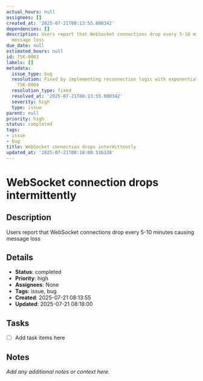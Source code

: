 ```yaml
---
actual_hours: null
assignees: []
created_at: '2025-07-21T08:13:55.080342'
dependencies: []
description: Users report that WebSocket connections drop every 5-10 minutes causing
  message loss
due_date: null
estimated_hours: null
id: TSK-0003
labels: []
metadata:
  issue_type: bug
  resolution: Fixed by implementing reconnection logic with exponential backoff in
    TSK-0004
  resolution_type: fixed
  resolved_at: '2025-07-21T08:13:55.080342'
  severity: high
  type: issue
parent: null
priority: high
status: completed
tags:
- issue
- bug
title: WebSocket connection drops intermittently
updated_at: '2025-07-21T08:18:00.516338'
---
```


# WebSocket connection drops intermittently

## Description
Users report that WebSocket connections drop every 5-10 minutes causing message loss

## Details
- **Status**: completed
- **Priority**: high
- **Assignees**: None
- **Tags**: issue, bug
- **Created**: 2025-07-21 08:13:55
- **Updated**: 2025-07-21 08:18:00

## Tasks
- [ ] Add task items here

## Notes
_Add any additional notes or context here._
